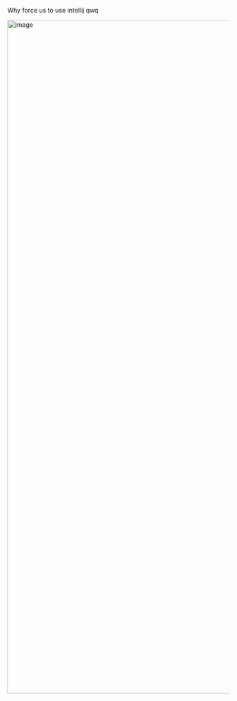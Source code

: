Why force us to use intellij qwq

<img width="2560" height="1528" alt="image" src="https://github.com/user-attachments/assets/34f55c8a-c601-4f7e-a84b-16809efedebf" />
